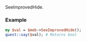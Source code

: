 SeeImprovedHide.
### Example

```perl
my $val = $mob->SeeImprovedHide();
quest::say($val); # Returns bool
```